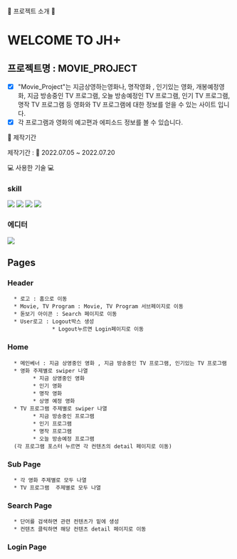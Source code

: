 :movie_camera: 프로젝트 소개 :movie_camera:

# WELCOME TO JH+

## 프로젝트명 : MOVIE_PROJECT

- [x] "Movie_Project"는 지금상영하는영화나, 명작영화 , 인기있는 영화, 개봉예정영화, 지금 방송중인 TV 프로그램, 오늘 방송예정인 TV 프로그램, 인기 TV 프로그램, 명작 TV 프로그램 등
      영화와 TV 프로그램에 대한 정보를 얻을 수 있는 사이트 입니다.
- [x] 각 프로그램과 영화의 예고편과 에피소드 정보를 볼 수 있습니다.

:date: 제작기간

제작기간 : :date: 2022.07.05 ~ 2022.07.20

:computer: 사용한 기술 :computer:

### skill

<img src="https://img.shields.io/badge/html5-E34F26?style=for-the-badge&logo=html5&logoColor=white"> <img src="https://img.shields.io/badge/css-1572B6?style=for-the-badge&logo=css3&logoColor=white"> <img src="https://img.shields.io/badge/javascript-F7DF1E?style=for-the-badge&logo=javascript&logoColor=black"> <img src="https://img.shields.io/badge/react-61DAFB?style=for-the-badge&logo=react&logoColor=black">

### 에디터

  <img src="https://img.shields.io/badge/visualstudio-007ACC?style=for-the-badge&logo=visualstudio&logoColor=white">

## Pages

### Header

      * 로고 : 홈으로 이동
      * Movie, TV Program : Movie, TV Program 서브페이지로 이동
      * 돋보기 아이콘 : Search 페이지로 이동
      * User로고 : Logout박스 생성
                  * Logout누르면 Login페이지로 이동

### Home

      * 메인베너 : 지금 상영중인 영화 , 지금 방송중인 TV 프로그램, 인기있는 TV 프로그램
      * 영화 주제별로 swiper 나열
            * 지금 상영중인 영화
            * 인기 영화
            * 명작 영화
            * 상영 예정 영화
      * TV 프로그램 주제별로 swiper 나열
            * 지금 방송중인 프로그램
            * 인기 프로그램
            * 명작 프로그램
            * 오늘 방송예정 프로그램
      (각 프로그램 포스터 누르면 각 컨텐츠의 detail 페이지로 이동)

### Sub Page

      * 각 영화 주제별로 모두 나열
      * TV 프로그램  주제별로 모두 나열

### Search Page

      * 단어를 검색하면 관련 컨텐츠가 밑에 생성
      * 컨텐츠 클릭하면 해당 컨텐츠 detail 페이지로 이동

### Login Page
